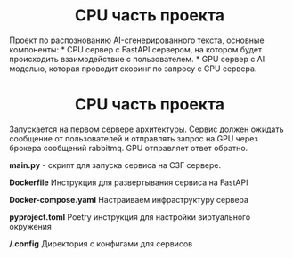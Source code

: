 <h1 align="center">CPU часть проекта</h1>

Проект по распознованию AI-сгенерированного текста, основные компоненты:
    * CPU сервер с FastAPI сервером, на котором будет происходить взаимодействие с пользователем.
    * GPU сервер с AI моделью, которая проводит скоринг по запросу с CPU сервера.

<h1 align="center">CPU часть проекта</h1>

Запускается на первом сервере архитектуры. Сервис должен ожидать сообщение от пользователей и отправлять запрос на GPU через брокера сообщений rabbitmq. GPU отправляет ответ обратно.

**main.py** - скрипт для запуска сервиса на СЗГ сервере. 

**Dockerfile** Инструкция для развертывания сервиса на FastAPI

**Docker-compose.yaml** Настраиваем инфраструктуру сервера

**pyproject.toml** Poetry инструкция для настройки виртуального окружения

**/.config** Директория с конфигами для сервисов